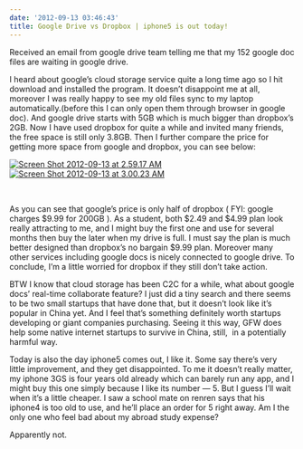 ```yaml
---
date: '2012-09-13 03:46:43'
title: Google Drive vs Dropbox | iphone5 is out today!
---
```


Received an email from google drive team telling me that my 152 google doc files are waiting in google drive.

I heard about google’s cloud storage service quite a long time ago so I hit download and installed the program. It doesn’t disappoint me at all, moreover I was really happy to see my old files sync to my laptop automatically.(before this I can only open them through browser in google doc). And google drive starts with 5GB which is much bigger than dropbox’s 2GB. Now I have used dropbox for quite a while and invited many friends, the free space is still only 3.8GB. Then I further compare the price for getting more space from google and dropbox, you can see below:

[![](/content/images/uploads/2012/09/Screen-Shot-2012-09-13-at-2.59.17-AM-300x146.png "Screen Shot 2012-09-13 at 2.59.17 AM")](/content/images/uploads/2012/09/Screen-Shot-2012-09-13-at-2.59.17-AM.png)           [![](/content/images/uploads/2012/09/Screen-Shot-2012-09-13-at-3.00.23-AM-300x194.png "Screen Shot 2012-09-13 at 3.00.23 AM")](/content/images/uploads/2012/09/Screen-Shot-2012-09-13-at-3.00.23-AM.png)

 

As you can see that google’s price is only half of dropbox ( FYI: google charges $9.99 for 200GB ). As a student, both $2.49 and $4.99 plan look really attracting to me, and I might buy the first one and use for several months then buy the later when my drive is full. I must say the plan is much better designed than dropbox’s no bargain $9.99 plan. Moreover many other services including google docs is nicely connected to google drive. To conclude, I’m a little worried for dropbox if they still don’t take action.

BTW I know that cloud storage has been C2C for a while, what about google docs’ real-time collaborate feature? I just did a tiny search and there seems to be two small startups that have done that, but it doesn’t look like it’s popular in China yet. And I feel that’s something definitely worth startups developing or giant companies purchasing. Seeing it this way, GFW does help some native internet startups to survive in China, still,  in a potentially harmful way.

Today is also the day iphone5 comes out, I like it. Some say there’s very little improvement, and they get disappointed. To me it doesn’t really matter, my iphone 3GS is four years old already which can barely run any app, and I might buy this one simply because I like its number — 5. But I guess I’ll wait when it’s a little cheaper. I saw a school mate on renren says that his iphone4 is too old to use, and he’ll place an order for 5 right away. Am I the only one who feel bad about my abroad study expense?

Apparently not.

 


